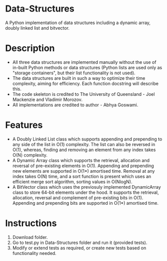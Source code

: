 # Data-Structures
 A Python implementation of data structures including a dynamic array, doubly linked list and bitvector.
 
# Description
- All three data structures are implemented manually without the use of in-built Python methods or data structures (Python lists are used only as "storage containers", but their list functionality is not used).
- The data structures are built in such a way to optimize their time complexity, aiming for efficiency. Each function docstring will describe this.
- The code skeleton is credited to The University of Queensland - Joel Mackenzie and Vladimir Morozov.
- All implementations are credited to author - Abhya Goswami.
  
# Features
- A Doubly Linked List class which supports appending and prepending to any side of the list in O(1) complexity. The list can also be reversed in O(1), whereas, finding and removing an element from any index takes O(N) complexity.
- A Dynamic Array class which supports the retrieval, allocation and reversal of pre-existing elements in O(1). Appending and prepending new elements are supported in O(1*) amortised time. Removal at any index takes O(N) time, and a sort function is present which uses an efficient merge sort algorithm, sorting values in O(NlogN).
- A BitVector class which uses the previosuly implemented DynamicArray class to store 64-bit elements under the hood. It supports the retrieval, allocation, reversal and complement of pre-existing bits in O(1). Appending and prepending bits are supported in O(1*) amortised time.

# Instructions
1. Download folder.
2. Go to test.py in Data-Structures folder and run it (provided tests).
3. Modify or extend tests as required, or create new tests based on functionality needed.
